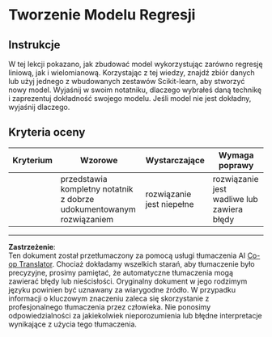 <!--
CO_OP_TRANSLATOR_METADATA:
{
  "original_hash": "cc471fa89c293bc735dd3a9a0fb79b1b",
  "translation_date": "2025-09-03T16:24:54+00:00",
  "source_file": "2-Regression/3-Linear/assignment.md",
  "language_code": "pl"
}
-->
# Tworzenie Modelu Regresji

## Instrukcje

W tej lekcji pokazano, jak zbudować model wykorzystując zarówno regresję liniową, jak i wielomianową. Korzystając z tej wiedzy, znajdź zbiór danych lub użyj jednego z wbudowanych zestawów Scikit-learn, aby stworzyć nowy model. Wyjaśnij w swoim notatniku, dlaczego wybrałeś daną technikę i zaprezentuj dokładność swojego modelu. Jeśli model nie jest dokładny, wyjaśnij dlaczego.

## Kryteria oceny

| Kryterium | Wzorowe                                                      | Wystarczające             | Wymaga poprawy                  |
| --------- | ------------------------------------------------------------ | ------------------------- | ------------------------------- |
|           | przedstawia kompletny notatnik z dobrze udokumentowanym rozwiązaniem | rozwiązanie jest niepełne | rozwiązanie jest wadliwe lub zawiera błędy |

---

**Zastrzeżenie**:  
Ten dokument został przetłumaczony za pomocą usługi tłumaczenia AI [Co-op Translator](https://github.com/Azure/co-op-translator). Chociaż dokładamy wszelkich starań, aby tłumaczenie było precyzyjne, prosimy pamiętać, że automatyczne tłumaczenia mogą zawierać błędy lub nieścisłości. Oryginalny dokument w jego rodzimym języku powinien być uznawany za wiarygodne źródło. W przypadku informacji o kluczowym znaczeniu zaleca się skorzystanie z profesjonalnego tłumaczenia przez człowieka. Nie ponosimy odpowiedzialności za jakiekolwiek nieporozumienia lub błędne interpretacje wynikające z użycia tego tłumaczenia.